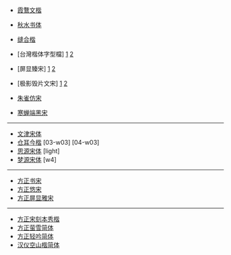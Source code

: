 - [霞鶩文楷](https://github.com/lxgw/LxgwWenkai/releases)
- [秋水书体](https://github.com/NoHeartPen/QiushuiShotai)
- [缝合楷](https://github.com/lxgw/FusionKai)

- [台灣楷体字型檔] [1](https://data.gov.tw/dataset/5961) [2](https://github.com/ChellyL/font_modules/releases/download/1.2/TW-Kai-98_1.ttf)
- [屏显臻宋] [1](https://www.maoken.com/freefonts/3329.html) [2](https://github.com/ChellyL/font_modules/blob/main/Font/%E5%B1%8F%E6%98%BE%E8%87%BB%E5%AE%8B1.09.ttf)
- [极影毁片文宋] [1](https://www.maoken.com/freefonts/9917.html) [2](https://github.com/ChellyL/font_modules/blob/main/Font/%E6%A5%B5%E5%BD%B1%E6%AF%80%E7%89%87%E6%96%87%E5%AE%8B.ttf)
- [朱雀仿宋](https://github.com/TrionesType/zhuque/releases)
- [寒蝉端黑宋](https://github.com/Warren2060/ChillDuanHeiSong/releases)

----

- [文津宋体](https://github.com/takushun-wu/WenJinMincho/releases/)
- [仓耳今楷](https://tsanger.cn/category/21) [03-w03] [04-w03]
- [思源宋体](https://github.com/adobe-fonts/source-han-serif/releases) [light]
- [梦源宋体](https://github.com/Pal3love/dream-han-cjk/releases) [w4]

----

- [方正书宋](https://github.com/ChellyL/font_modules/blob/main/Font/%E6%96%B9%E6%AD%A3%E4%B9%A6%E5%AE%8BGBK.ttf)
- [方正悠宋](https://github.com/ChellyL/font_modules/blob/main/Font/%E6%96%B9%E6%AD%A3%E6%82%A0%E5%AE%8BGBK07R.ttf)
- [方正屏显雅宋](https://github.com/ChellyL/font_modules/blob/main/Font/%E6%A5%B5%E5%BD%B1%E6%AF%80%E7%89%87%E6%96%87%E5%AE%8B.ttf)

----

- [方正宋刻本秀楷](https://github.com/ChellyL/font_modules/blob/main/Font/%E6%96%B9%E6%AD%A3%E5%AE%8B%E5%88%BB%E6%9C%AC%E7%A7%80%E6%A5%B7%E7%AE%80%E4%BD%93.ttf)
- [方正萤雪简体](https://github.com/ChellyL/font_modules/raw/refs/heads/main/Font/%E6%96%B9%E6%AD%A3%E8%90%A4%E9%9B%AA%E7%AE%80%E4%BD%93.ttf)
- [方正轻吟简体](https://github.com/ChellyL/font_modules/raw/refs/heads/main/Font/%E6%96%B9%E6%AD%A3FW%E8%BD%BB%E5%90%9F%E4%BD%93%E7%AE%80.ttf)
- [汉仪空山楷简体](https://github.com/ChellyL/font_modules/raw/refs/heads/main/Font/%E6%B1%89%E4%BB%AA%E7%A9%BA%E5%B1%B1%E6%A5%B7.ttf)
